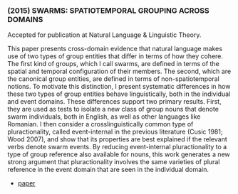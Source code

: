 ### (2015) SWARMS: SPATIOTEMPORAL GROUPING ACROSS DOMAINS ###

Accepted for publication at Natural Language & Linguistic Theory.

This paper presents cross-domain evidence that natural language makes use of two types of group entities that differ in terms of how they cohere. The first kind of groups, which I call swarms, are defined in terms of the spatial and temporal configuration of their members. The second, which are the canonical group entities, are defined in terms of non-spatiotemporal notions. To motivate this distinction, I present systematic differences in how these two types of group entities behave linguistically, both in the individual and event domains. These differences support two primary results. First, they are used as tests to isolate a new class of group nouns that denote swarm individuals, both in English, as well as other languages like Romanian. I then consider a crosslinguistically common type of pluractionality, called event-internal in the previous literature (Cusic 1981; Wood 2007), and show that its properties are best explained if the relevant verbs denote swarm events. By reducing event-internal pluractionality to a type of group reference also available for nouns, this work generates a new strong argument that pluractionality involves the same varieties of plural reference in the event domain that are seen in the individual domain.

+ [paper](/resources/papers/swarms_template.pdf)

